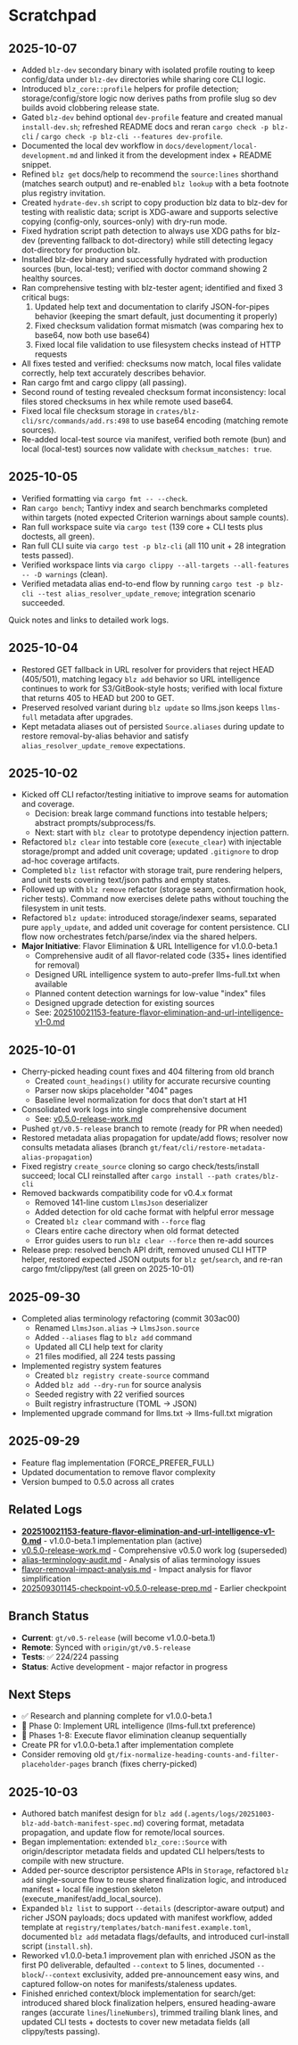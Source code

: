 # Scratchpad

## 2025-10-07

- Added `blz-dev` secondary binary with isolated profile routing to keep config/data under `blz-dev` directories while sharing core CLI logic.
- Introduced `blz_core::profile` helpers for profile detection; storage/config/store logic now derives paths from profile slug so dev builds avoid clobbering release state.
- Gated `blz-dev` behind optional `dev-profile` feature and created manual `install-dev.sh`; refreshed README docs and reran `cargo check -p blz-cli` / `cargo check -p blz-cli --features dev-profile`.
- Documented the local dev workflow in `docs/development/local-development.md` and linked it from the development index + README snippet.
- Refined `blz get` docs/help to recommend the `source:lines` shorthand (matches search output) and re-enabled `blz lookup` with a beta footnote plus registry invitation.
- Created `hydrate-dev.sh` script to copy production blz data to blz-dev for testing with realistic data; script is XDG-aware and supports selective copying (config-only, sources-only) with dry-run mode.
- Fixed hydration script path detection to always use XDG paths for blz-dev (preventing fallback to dot-directory) while still detecting legacy dot-directory for production blz.
- Installed blz-dev binary and successfully hydrated with production sources (bun, local-test); verified with doctor command showing 2 healthy sources.
- Ran comprehensive testing with blz-tester agent; identified and fixed 3 critical bugs:
  1. Updated help text and documentation to clarify JSON-for-pipes behavior (keeping the smart default, just documenting it properly)
  2. Fixed checksum validation format mismatch (was comparing hex to base64, now both use base64)
  3. Fixed local file validation to use filesystem checks instead of HTTP requests
- All fixes tested and verified: checksums now match, local files validate correctly, help text accurately describes behavior.
- Ran cargo fmt and cargo clippy (all passing).
- Second round of testing revealed checksum format inconsistency: local files stored checksums in hex while remote used base64.
- Fixed local file checksum storage in `crates/blz-cli/src/commands/add.rs:498` to use base64 encoding (matching remote sources).
- Re-added local-test source via manifest, verified both remote (bun) and local (local-test) sources now validate with `checksum_matches: true`.

## 2025-10-05

- Verified formatting via `cargo fmt -- --check`.
- Ran `cargo bench`; Tantivy index and search benchmarks completed within targets (noted expected Criterion warnings about sample counts).
- Ran full workspace suite via `cargo test` (139 core + CLI tests plus doctests, all green).
- Ran full CLI suite via `cargo test -p blz-cli` (all 110 unit + 28 integration tests passed).
- Verified workspace lints via `cargo clippy --all-targets --all-features -- -D warnings` (clean).
- Verified metadata alias end-to-end flow by running `cargo test -p blz-cli --test alias_resolver_update_remove`; integration scenario succeeded.

Quick notes and links to detailed work logs.

## 2025-10-04

- Restored GET fallback in URL resolver for providers that reject HEAD (405/501), matching legacy `blz add` behavior so URL intelligence continues to work for S3/GitBook-style hosts; verified with local fixture that returns 405 to HEAD but 200 to GET.
- Preserved resolved variant during `blz update` so llms.json keeps `llms-full` metadata after upgrades.
- Kept metadata aliases out of persisted `Source.aliases` during update to restore removal-by-alias behavior and satisfy `alias_resolver_update_remove` expectations.

## 2025-10-02

- Kicked off CLI refactor/testing initiative to improve seams for automation and coverage.
  - Decision: break large command functions into testable helpers; abstract prompts/subprocess/fs.
  - Next: start with `blz clear` to prototype dependency injection pattern.
- Refactored `blz clear` into testable core (`execute_clear`) with injectable storage/prompt and
  added unit coverage; updated `.gitignore` to drop ad-hoc coverage artifacts.
- Completed `blz list` refactor with storage trait, pure rendering helpers, and unit tests covering
  text/json paths and empty states.
- Followed up with `blz remove` refactor (storage seam, confirmation hook, richer tests). Command
  now exercises delete paths without touching the filesystem in unit tests.
- Refactored `blz update`: introduced storage/indexer seams, separated pure `apply_update`, and
  added unit coverage for content persistence. CLI flow now orchestrates fetch/parse/index via the
  shared helpers.
- **Major Initiative**: Flavor Elimination & URL Intelligence for v1.0.0-beta.1
  - Comprehensive audit of all flavor-related code (335+ lines identified for removal)
  - Designed URL intelligence system to auto-prefer llms-full.txt when available
  - Planned content detection warnings for low-value "index" files
  - Designed upgrade detection for existing sources
  - See: [202510021153-feature-flavor-elimination-and-url-intelligence-v1-0.md](.agents/logs/202510021153-feature-flavor-elimination-and-url-intelligence-v1-0.md)

## 2025-10-01

- Cherry-picked heading count fixes and 404 filtering from old branch
  - Created `count_headings()` utility for accurate recursive counting
  - Parser now skips placeholder "404" pages
  - Baseline level normalization for docs that don't start at H1
- Consolidated work logs into single comprehensive document
  - See: [v0.5.0-release-work.md](.agents/logs/v0.5.0-release-work.md)
- Pushed `gt/v0.5-release` branch to remote (ready for PR when needed)
- Restored metadata alias propagation for update/add flows; resolver now consults metadata aliases (branch `gt/feat/cli/restore-metadata-alias-propagation`)
- Fixed registry `create_source` cloning so cargo check/tests/install succeed; local CLI reinstalled after `cargo install --path crates/blz-cli`
- Removed backwards compatibility code for v0.4.x format
  - Removed 141-line custom `LlmsJson` deserializer
  - Added detection for old cache format with helpful error message
  - Created `blz clear` command with `--force` flag
  - Clears entire cache directory when old format detected
  - Error guides users to run `blz clear --force` then re-add sources
- Release prep: resolved bench API drift, removed unused CLI HTTP helper, restored
  expected JSON outputs for `blz get`/`search`, and re-ran cargo fmt/clippy/test
  (all green on 2025-10-01)

## 2025-09-30

- Completed alias terminology refactoring (commit 303ac00)
  - Renamed `LlmsJson.alias` → `LlmsJson.source`
  - Added `--aliases` flag to `blz add` command
  - Updated all CLI help text for clarity
  - 21 files modified, all 224 tests passing
- Implemented registry system features
  - Created `blz registry create-source` command
  - Added `blz add --dry-run` for source analysis
  - Seeded registry with 22 verified sources
  - Built registry infrastructure (TOML → JSON)
- Implemented upgrade command for llms.txt → llms-full.txt migration

## 2025-09-29

- Feature flag implementation (FORCE_PREFER_FULL)
- Updated documentation to remove flavor complexity
- Version bumped to 0.5.0 across all crates

## Related Logs

- **[202510021153-feature-flavor-elimination-and-url-intelligence-v1-0.md](.agents/logs/202510021153-feature-flavor-elimination-and-url-intelligence-v1-0.md)** - v1.0.0-beta.1 implementation plan (active)
- [v0.5.0-release-work.md](.agents/logs/v0.5.0-release-work.md) - Comprehensive v0.5.0 work log (superseded)
- [alias-terminology-audit.md](.agents/logs/alias-terminology-audit.md) - Analysis of alias terminology issues
- [flavor-removal-impact-analysis.md](.agents/logs/flavor-removal-impact-analysis.md) - Impact analysis for flavor simplification
- [202509301145-checkpoint-v0.5.0-release-prep.md](.agents/logs/202509301145-checkpoint-v0.5.0-release-prep.md) - Earlier checkpoint

## Branch Status

- **Current**: `gt/v0.5-release` (will become v1.0.0-beta.1)
- **Remote**: Synced with `origin/gt/v0.5-release`
- **Tests**: ✅ 224/224 passing
- **Status**: Active development - major refactor in progress

## Next Steps

- ✅ Research and planning complete for v1.0.0-beta.1
- 🚧 Phase 0: Implement URL intelligence (llms-full.txt preference)
- 🚧 Phases 1-8: Execute flavor elimination cleanup sequentially
- Create PR for v1.0.0-beta.1 after implementation complete
- Consider removing old `gt/fix-normalize-heading-counts-and-filter-placeholder-pages` branch (fixes cherry-picked)

## 2025-10-03

- Authored batch manifest design for `blz add` (`.agents/logs/20251003-blz-add-batch-manifest-spec.md`) covering format, metadata propagation, and update flow for remote/local sources.
- Began implementation: extended `blz_core::Source` with origin/descriptor metadata fields and updated CLI helpers/tests to compile with new structure.
- Added per-source descriptor persistence APIs in `Storage`, refactored `blz add` single-source flow to reuse shared finalization logic, and introduced manifest + local file ingestion skeleton (execute_manifest/add_local_source).
- Expanded `blz list` to support `--details` (descriptor-aware output) and richer JSON payloads; docs updated with manifest workflow, added template at `registry/templates/batch-manifest.example.toml`, documented `blz add` metadata flags/defaults, and introduced curl-install script (`install.sh`).
- Reworked v1.0.0-beta.1 improvement plan with enriched JSON as the first P0 deliverable, defaulted `--context` to 5 lines, documented `--block`/`--context` exclusivity, added pre-announcement easy wins, and captured follow-on notes for manifests/staleness updates.
- Finished enriched context/block implementation for search/get: introduced shared block finalization helpers, ensured heading-aware ranges (accurate `lines`/`lineNumbers`), trimmed trailing blank lines, and updated CLI tests + doctests to cover new metadata fields (all clippy/tests passing).
